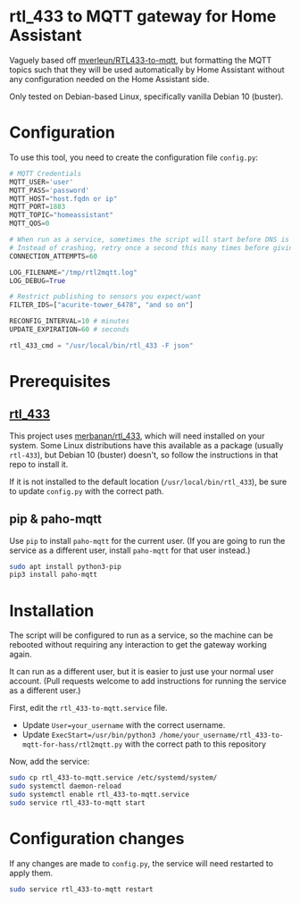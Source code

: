 # rtl_433 to MQTT gateway for Home Assistant

Vaguely based off [mverleun/RTL433-to-mqtt], but formatting the MQTT topics such that they will be used automatically by Home Assistant without any configuration needed on the Home Assistant side.

Only tested on Debian-based Linux, specifically vanilla Debian 10 (buster).

# Configuration

To use this tool, you need to create the configuration file `config.py`:

```py
# MQTT Credentials
MQTT_USER='user'
MQTT_PASS='password'
MQTT_HOST="host.fqdn or ip"
MQTT_PORT=1883
MQTT_TOPIC="homeassistant"
MQTT_QOS=0

# When run as a service, sometimes the script will start before DNS is available
# Instead of crashing, retry once a second this many times before giving up
CONNECTION_ATTEMPTS=60

LOG_FILENAME="/tmp/rtl2mqtt.log"
LOG_DEBUG=True

# Restrict publishing to sensors you expect/want
FILTER_IDS=["acurite-tower_6478", "and so on"]

RECONFIG_INTERVAL=10 # minutes
UPDATE_EXPIRATION=60 # seconds

rtl_433_cmd = "/usr/local/bin/rtl_433 -F json"
```

# Prerequisites

## [rtl_433]

This project uses [merbanan/rtl_433][rtl_433], which will need installed on your system.
Some Linux distributions have this available as a package (usually `rtl-433`), but Debian 10 (buster) doesn't, so follow the instructions in that repo to install it.

If it is not installed to the default location (`/usr/local/bin/rtl_433`), be sure to update `config.py` with the correct path.

## pip & paho-mqtt

Use `pip` to install `paho-mqtt` for the current user.
(If you are going to run the service as a different user, install `paho-mqtt` for that user instead.)

```bash
sudo apt install python3-pip
pip3 install paho-mqtt
```

# Installation

The script will be configured to run as a service, so the machine can be rebooted without requiring any interaction to get the gateway working again.

It can run as a different user, but it is easier to just use your normal user account.
(Pull requests welcome to add instructions for running the service as a different user.)

First, edit the `rtl_433-to-mqtt.service` file.
* Update `User=your_username` with the correct username.
* Update `ExecStart=/usr/bin/python3 /home/your_username/rtl_433-to-mqtt-for-hass/rtl2mqtt.py` with the correct path to this repository

Now, add the service:

```bash
sudo cp rtl_433-to-mqtt.service /etc/systemd/system/
sudo systemctl daemon-reload
sudo systemctl enable rtl_433-to-mqtt.service
sudo service rtl_433-to-mqtt start
```

# Configuration changes

If any changes are made to `config.py`, the service will need restarted to apply them.

```bash
sudo service rtl_433-to-mqtt restart
```

[mverleun/RTL433-to-mqtt]: https://github.com/mverleun/RTL433-to-mqtt
[rtl_433]: https://github.com/merbanan/rtl_433
